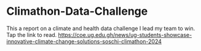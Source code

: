 # Climathon-Data-Challenge
This a report on a climate and health data challenge I lead my team to win. 
Tap the link to read. 
https://coe.ug.edu.gh/news/ug-students-showcase-innovative-climate-change-solutions-soschi-climathon-2024
